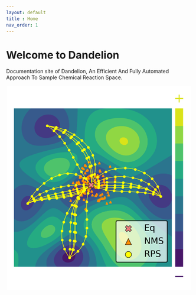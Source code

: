 ```yaml
---
layout: default
title : Home
nav_order: 1
---
```


# Welcome to Dandelion

Documentation site of Dandelion, An Efficient And Fully Automated Approach To Sample Chemical Reaction Space.

<div style="text-align: center;">
  <img src="img/pes_scheme.png" alt="My Image" width="500"/>
</div>


